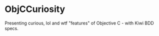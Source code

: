 ObjCCuriosity
=============

Presenting curious, lol and wtf "features" of Objective C - with Kiwi BDD specs.

